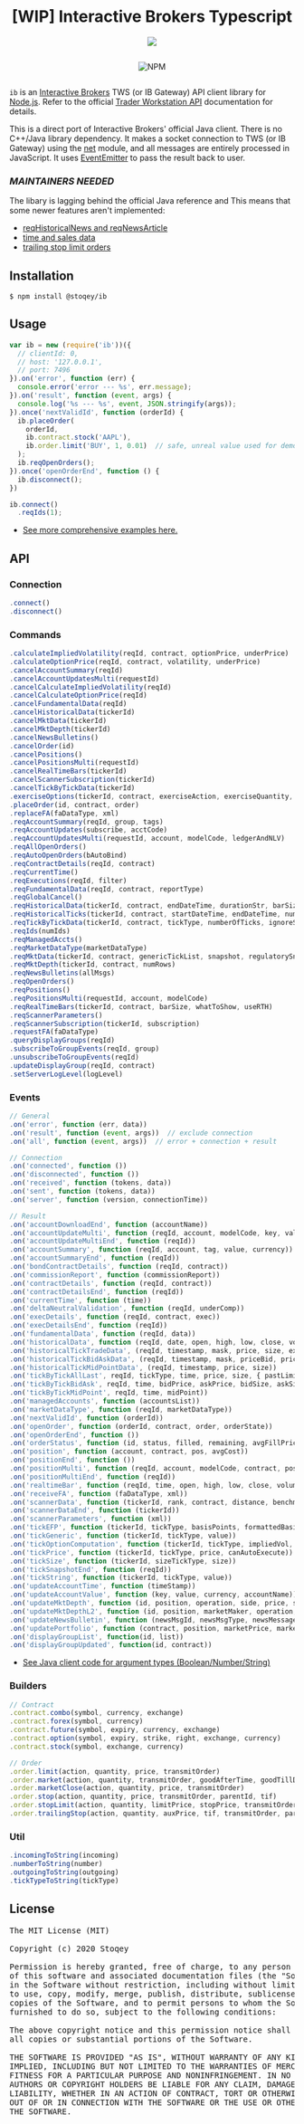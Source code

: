 
<p align="center">
  <h1 align="center">[WIP] Interactive Brokers Typescript</h1>
</p>



<div align="center">

<img src="./docs/ib-logo-stacked.png"></img>

<div style="display: flex;justify-content:center;">

<img alt="NPM" src="https://img.shields.io/npm/dt/@stoqey/ib.svg"></img>
 

</div>

</div>

`ib` is an [Interactive Brokers](http://interactivebrokers.com/) TWS (or IB Gateway) API client library for [Node.js](http://nodejs.org/). Refer to the official [Trader Workstation API](https://interactivebrokers.github.io/tws-api/) documentation for details.

This is a direct port of Interactive Brokers' official Java client. There is no C++/Java library dependency. It makes a socket connection to TWS (or IB Gateway) using the [net](http://nodejs.org/api/net.html) module, and all messages are entirely processed in JavaScript. It uses [EventEmitter](http://nodejs.org/api/events.html) to pass the result back to user.


### _MAINTAINERS NEEDED_

The libary is lagging behind the official Java reference and  This means that some newer features aren't implemented:
* [reqHistoricalNews and reqNewsArticle](https://github.com/pilwon/node-ib/issues/130)
* [time and sales data](https://github.com/pilwon/node-ib/issues/111)
* [trailing stop limit orders](https://github.com/pilwon/node-ib/issues/145)
  

## Installation

    $ npm install @stoqey/ib


## Usage

```js
var ib = new (require('ib'))({
  // clientId: 0,
  // host: '127.0.0.1',
  // port: 7496
}).on('error', function (err) {
  console.error('error --- %s', err.message);
}).on('result', function (event, args) {
  console.log('%s --- %s', event, JSON.stringify(args));
}).once('nextValidId', function (orderId) {
  ib.placeOrder(
    orderId,
    ib.contract.stock('AAPL'),
    ib.order.limit('BUY', 1, 0.01)  // safe, unreal value used for demo
  );
  ib.reqOpenOrders();
}).once('openOrderEnd', function () {
  ib.disconnect();
})

ib.connect()
  .reqIds(1);
```

* [See more comprehensive examples here.](https://github.com/stoqey/ib/tree/master/examples)


## API

### Connection

```js
.connect()
.disconnect()
```

### Commands

```js
.calculateImpliedVolatility(reqId, contract, optionPrice, underPrice)
.calculateOptionPrice(reqId, contract, volatility, underPrice)
.cancelAccountSummary(reqId)
.cancelAccountUpdatesMulti(requestId)
.cancelCalculateImpliedVolatility(reqId)
.cancelCalculateOptionPrice(reqId)
.cancelFundamentalData(reqId)
.cancelHistoricalData(tickerId)
.cancelMktData(tickerId)
.cancelMktDepth(tickerId)
.cancelNewsBulletins()
.cancelOrder(id)
.cancelPositions()
.cancelPositionsMulti(requestId)
.cancelRealTimeBars(tickerId)
.cancelScannerSubscription(tickerId)
.cancelTickByTickData(tickerId)
.exerciseOptions(tickerId, contract, exerciseAction, exerciseQuantity, account, override)
.placeOrder(id, contract, order)
.replaceFA(faDataType, xml)
.reqAccountSummary(reqId, group, tags)
.reqAccountUpdates(subscribe, acctCode)
.reqAccountUpdatesMulti(requestId, account, modelCode, ledgerAndNLV)
.reqAllOpenOrders()
.reqAutoOpenOrders(bAutoBind)
.reqContractDetails(reqId, contract)
.reqCurrentTime()
.reqExecutions(reqId, filter)
.reqFundamentalData(reqId, contract, reportType)
.reqGlobalCancel()
.reqHistoricalData(tickerId, contract, endDateTime, durationStr, barSizeSetting, whatToShow, useRTH, formatDate, keepUpToDate)
.reqHistoricalTicks(tickerId, contract, startDateTime, endDateTime, numberOfTicks, whatToShow, useRTH, ignoreSize)
.reqTickByTickData(tickerId, contract, tickType, numberOfTicks, ignoreSize)
.reqIds(numIds)
.reqManagedAccts()
.reqMarketDataType(marketDataType)
.reqMktData(tickerId, contract, genericTickList, snapshot, regulatorySnapshot)
.reqMktDepth(tickerId, contract, numRows)
.reqNewsBulletins(allMsgs)
.reqOpenOrders()
.reqPositions()
.reqPositionsMulti(requestId, account, modelCode)
.reqRealTimeBars(tickerId, contract, barSize, whatToShow, useRTH)
.reqScannerParameters()
.reqScannerSubscription(tickerId, subscription)
.requestFA(faDataType)
.queryDisplayGroups(reqId)
.subscribeToGroupEvents(reqId, group)
.unsubscribeToGroupEvents(reqId)
.updateDisplayGroup(reqId, contract)
.setServerLogLevel(logLevel)
```

### Events

```js
// General
.on('error', function (err, data))
.on('result', function (event, args))  // exclude connection
.on('all', function (event, args))  // error + connection + result

// Connection
.on('connected', function ())
.on('disconnected', function ())
.on('received', function (tokens, data))
.on('sent', function (tokens, data))
.on('server', function (version, connectionTime))

// Result
.on('accountDownloadEnd', function (accountName))
.on('accountUpdateMulti', function (reqId, account, modelCode, key, value, currency))
.on('accountUpdateMultiEnd', function (reqId))
.on('accountSummary', function (reqId, account, tag, value, currency))
.on('accountSummaryEnd', function (reqId))
.on('bondContractDetails', function (reqId, contract))
.on('commissionReport', function (commissionReport))
.on('contractDetails', function (reqId, contract))
.on('contractDetailsEnd', function (reqId))
.on('currentTime', function (time))
.on('deltaNeutralValidation', function (reqId, underComp))
.on('execDetails', function (reqId, contract, exec))
.on('execDetailsEnd', function (reqId))
.on('fundamentalData', function (reqId, data))
.on('historicalData', function (reqId, date, open, high, low, close, volume, count, WAP, hasGaps))
.on('historicalTickTradeData', (reqId, timestamp, mask, price, size, exchange, specialConditions))
.on('historicalTickBidAskData', (reqId, timestamp, mask, priceBid, priceAsk, sizeBid, sizeAsk))
.on('historicalTickMidPointData', (reqId, timestamp, price, size))
.on('tickByTickAllLast', reqId, tickType, time, price, size, { pastLimit, unreported }, exchange, specialConditions)
.on('tickByTickBidAsk', reqId, time, bidPrice, askPrice, bidSize, askSize, { bidPastLow, askPastHigh })
.on('tickByTickMidPoint', reqId, time, midPoint))
.on('managedAccounts', function (accountsList))
.on('marketDataType', function (reqId, marketDataType))
.on('nextValidId', function (orderId))
.on('openOrder', function (orderId, contract, order, orderState))
.on('openOrderEnd', function ())
.on('orderStatus', function (id, status, filled, remaining, avgFillPrice, permId, parentId, lastFillPrice, clientId, whyHeld))
.on('position', function (account, contract, pos, avgCost))
.on('positionEnd', function ())
.on('positionMulti', function (reqId, account, modelCode, contract, pos, avgCost))
.on('positionMultiEnd', function (reqId))
.on('realtimeBar', function (reqId, time, open, high, low, close, volume, wap, count))
.on('receiveFA', function (faDataType, xml))
.on('scannerData', function (tickerId, rank, contract, distance, benchmark, projection, legsStr))
.on('scannerDataEnd', function (tickerId))
.on('scannerParameters', function (xml))
.on('tickEFP', function (tickerId, tickType, basisPoints, formattedBasisPoints, impliedFuturesPrice, holdDays, futureExpiry, dividendImpact, dividendsToExpiry))
.on('tickGeneric', function (tickerId, tickType, value))
.on('tickOptionComputation', function (tickerId, tickType, impliedVol, delta, optPrice, pvDividend, gamma, vega, theta, undPrice))
.on('tickPrice', function (tickerId, tickType, price, canAutoExecute))
.on('tickSize', function (tickerId, sizeTickType, size))
.on('tickSnapshotEnd', function (reqId))
.on('tickString', function (tickerId, tickType, value))
.on('updateAccountTime', function (timeStamp))
.on('updateAccountValue', function (key, value, currency, accountName))
.on('updateMktDepth', function (id, position, operation, side, price, size))
.on('updateMktDepthL2', function (id, position, marketMaker, operation, side, price, size))
.on('updateNewsBulletin', function (newsMsgId, newsMsgType, newsMessage, originatingExch))
.on('updatePortfolio', function (contract, position, marketPrice, marketValue, averageCost, unrealizedPNL, realizedPNL, accountName))
.on('displayGroupList', function(id, list))
.on('displayGroupUpdated', function(id, contract))
```

* [See Java client code for argument types (Boolean/Number/String)](https://github.com/stoqey/ib/blob/master/ref/client/EWrapper.java)

### Builders

```js
// Contract
.contract.combo(symbol, currency, exchange)
.contract.forex(symbol, currency)
.contract.future(symbol, expiry, currency, exchange)
.contract.option(symbol, expiry, strike, right, exchange, currency)
.contract.stock(symbol, exchange, currency)

// Order
.order.limit(action, quantity, price, transmitOrder)
.order.market(action, quantity, transmitOrder, goodAfterTime, goodTillDate)
.order.marketClose(action, quantity, price, transmitOrder)
.order.stop(action, quantity, price, transmitOrder, parentId, tif)
.order.stopLimit(action, quantity, limitPrice, stopPrice, transmitOrder, parentId, tif)
.order.trailingStop(action, quantity, auxPrice, tif, transmitOrder, parentId)
```

### Util

```js
.incomingToString(incoming)
.numberToString(number)
.outgoingToString(outgoing)
.tickTypeToString(tickType)
```


## License

<pre>
The MIT License (MIT)

Copyright (c) 2020 Stoqey

Permission is hereby granted, free of charge, to any person obtaining a copy
of this software and associated documentation files (the "Software"), to deal
in the Software without restriction, including without limitation the rights
to use, copy, modify, merge, publish, distribute, sublicense, and/or sell
copies of the Software, and to permit persons to whom the Software is
furnished to do so, subject to the following conditions:

The above copyright notice and this permission notice shall be included in
all copies or substantial portions of the Software.

THE SOFTWARE IS PROVIDED "AS IS", WITHOUT WARRANTY OF ANY KIND, EXPRESS OR
IMPLIED, INCLUDING BUT NOT LIMITED TO THE WARRANTIES OF MERCHANTABILITY,
FITNESS FOR A PARTICULAR PURPOSE AND NONINFRINGEMENT. IN NO EVENT SHALL THE
AUTHORS OR COPYRIGHT HOLDERS BE LIABLE FOR ANY CLAIM, DAMAGES OR OTHER
LIABILITY, WHETHER IN AN ACTION OF CONTRACT, TORT OR OTHERWISE, ARISING FROM,
OUT OF OR IN CONNECTION WITH THE SOFTWARE OR THE USE OR OTHER DEALINGS IN
THE SOFTWARE.
</pre>
